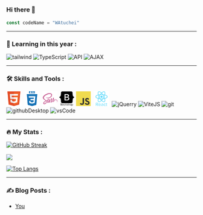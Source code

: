 ### Hi there 👋

<!--
- 🔭 I’m currently working on ...
- 🌱 I’m currently learning ...
- 👯 I’m looking to collaborate on ...
- 🤔 I’m looking for help with ...
- 💬 Ask me about ...
- 📫 How to reach me: ...
- 😄 Pronouns: ...
- ⚡ Fun fact: ...
<img src="https://raw.githubusercontent.com/devicons/devicon/master/icons/typescript/typescript-original.svg" alt="typescript" width="40" height="40"/> </a>
-->

```javascript
const codeName = "WAtuchei"
```

---

### 🌱 Learning in this year :
<div>
  <img src="https://www.vectorlogo.zone/logos/tailwindcss/tailwindcss-icon.svg" alt="tailwind" width="40" height="40"/>
  <img src="https://upload.wikimedia.org/wikipedia/commons/thumb/4/4c/Typescript_logo_2020.svg/512px-Typescript_logo_2020.svg.png?20221110153201" alt="TypeScript" width="40" height="40"/>
  <img src="https://w7.pngwing.com/pngs/243/809/png-transparent-representational-state-transfer-application-programming-interface-computer-icons-others-miscellaneous-text-logo.png" alt="API" width="40" height="40"/>
  <img src="https://www.w3schools.com/whatis/img_ajax.jpg" alt="AJAX" width="40" height="40"/>
</div>

---

### :hammer_and_wrench: Skills and Tools :
<div>
  <img src="https://github.com/devicons/devicon/blob/master/icons/html5/html5-original.svg" title="HTML5" alt="HTML" width="40" height="40"/>&nbsp; 
  <img src="https://github.com/devicons/devicon/blob/master/icons/css3/css3-plain-wordmark.svg"  title="CSS3" alt="CSS" width="40" height="40"/>&nbsp;
  <img src="https://raw.githubusercontent.com/devicons/devicon/master/icons/sass/sass-original.svg" alt="sass" width="40" height="40"/>
  <img src="https://raw.githubusercontent.com/devicons/devicon/master/icons/bootstrap/bootstrap-plain-wordmark.svg" alt="bootstrap" width="40" height="40"/>
  <img src="https://github.com/devicons/devicon/blob/master/icons/javascript/javascript-original.svg" title="JavaScript" alt="JavaScript" width="40" height="40"/>&nbsp;
  <img src="https://github.com/devicons/devicon/blob/master/icons/react/react-original-wordmark.svg" title="React" alt="React" width="40" height="40"/>&nbsp;
  <img src="https://encrypted-tbn0.gstatic.com/images?q=tbn:ANd9GcTqfjeWuUH2gnnnNC22QUAGToTaY1CCkcVGYuf2fjBVwQ&s" alt="jQuerry" width="40" height="40"/>
  <img src="https://upload.wikimedia.org/wikipedia/commons/thumb/f/f1/Vitejs-logo.svg/410px-Vitejs-logo.svg.png?20220412224743" alt="ViteJS" width="40" height="40"/>
  <img src="https://www.vectorlogo.zone/logos/git-scm/git-scm-icon.svg" alt="git" width="40" height="40"/>
  <img src="https://upload.wikimedia.org/wikipedia/commons/thumb/a/ae/Github-desktop-logo-symbol.svg/1200px-Github-desktop-logo-symbol.svg.png" alt="githubDesktop" width="40" height="40"/>
  <img src="https://upload.wikimedia.org/wikipedia/commons/thumb/9/9a/Visual_Studio_Code_1.35_icon.svg/2048px-Visual_Studio_Code_1.35_icon.svg.png" alt="vsCode" width="40" height="40"/>
  
</div>

---

### :fire: My Stats :
[![GitHub Streak](http://github-readme-streak-stats.herokuapp.com?user=WAtuchei&theme=dark&background=000000)](https://git.io/streak-stats)

<img align="center" src="https://github-readme-stats.vercel.app/api?username=watuchei&show_icons=true&locale=en" />

[![Top Langs](https://github-readme-stats.vercel.app/api/top-langs/?username=WAtuchei&layout=compact&theme=vision-friendly-dark)](https://github.com/anuraghazra/github-readme-stats)

---

### :writing_hand: Blog Posts :
<ul>
  <li>
    <a href="https://www.youtube.com/" target="_blank">You</a>
  </li>
  
